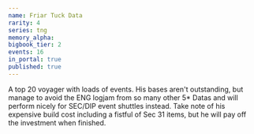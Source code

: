 ```yaml
---
name: Friar Tuck Data
rarity: 4
series: tng
memory_alpha:
bigbook_tier: 2
events: 16
in_portal: true
published: true
---
```


A top 20 voyager with loads of events. His bases aren't outstanding, but manage to avoid the ENG logjam from so many other 5* Datas and will perform nicely for SEC/DIP event shuttles instead. Take note of his expensive build cost including a fistful of Sec 31 items, but he will pay off the investment when finished.

